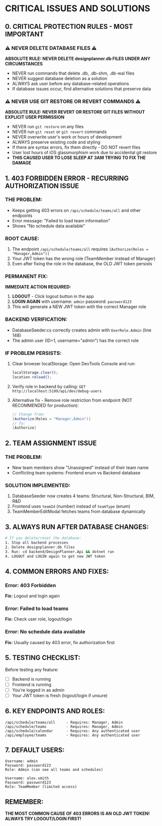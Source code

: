 # CRITICAL ISSUES AND SOLUTIONS

## 0. CRITICAL PROTECTION RULES - MOST IMPORTANT

### ⚠️ NEVER DELETE DATABASE FILES ⚠️
**ABSOLUTE RULE: NEVER DELETE designplanner.db FILES UNDER ANY CIRCUMSTANCES**
- NEVER run commands that delete .db, .db-shm, .db-wal files
- NEVER suggest database deletion as a solution
- ALWAYS ask user before any database-related operations
- If database issues occur, find alternative solutions that preserve data

### ⚠️ NEVER USE GIT RESTORE OR REVERT COMMANDS ⚠️
**ABSOLUTE RULE: NEVER REVERT OR RESTORE GIT FILES WITHOUT EXPLICIT USER PERMISSION**
- NEVER run `git restore` on any files
- NEVER run `git reset` or `git revert` commands
- NEVER overwrite user's work or hours of development
- ALWAYS preserve existing code and styling
- If there are syntax errors, fix them directly - DO NOT revert files
- User lost hours of iOS glassmorphism work due to accidental git restore
- **THIS CAUSED USER TO LOSE SLEEP AT 3AM TRYING TO FIX THE DAMAGE**

## 1. 403 FORBIDDEN ERROR - RECURRING AUTHORIZATION ISSUE

### THE PROBLEM:
- Keeps getting 403 errors on `/api/schedule/teams/all` and other endpoints
- Error message: "Failed to load team information"
- Shows "No schedule data available"

### ROOT CAUSE:
1. The endpoint `/api/schedule/teams/all` requires `[Authorize(Roles = "Manager,Admin")]`
2. Your JWT token has the wrong role (TeamMember instead of Manager)
3. Even after fixing the role in the database, the OLD JWT token persists

### PERMANENT FIX:
**IMMEDIATE ACTION REQUIRED:**
1. **LOGOUT** - Click logout button in the app
2. **LOGIN AGAIN** with username: `admin` password: `password123`
3. This will generate a NEW JWT token with the correct Manager role

### BACKEND VERIFICATION:
- DatabaseSeeder.cs correctly creates admin with `UserRole.Admin` (line 148)
- The admin user (ID=1, username="admin") has the correct role

### IF PROBLEM PERSISTS:
1. Clear browser localStorage: Open DevTools Console and run:
   ```javascript
   localStorage.clear();
   location.reload();
   ```

2. Verify role in backend by calling: `GET http://localhost:5199/api/dev/debug-users`

3. Alternative fix - Remove role restriction from endpoint (NOT RECOMMENDED for production):
   ```csharp
   // Change from:
   [Authorize(Roles = "Manager,Admin")]
   // To:
   [Authorize]
   ```

## 2. TEAM ASSIGNMENT ISSUE

### THE PROBLEM:
- New team members show "Unassigned" instead of their team name
- Conflicting team systems: Frontend enum vs Backend database

### SOLUTION IMPLEMENTED:
1. DatabaseSeeder now creates 4 teams: Structural, Non-Structural, BIM, R&D
2. Frontend uses `teamId` (number) instead of `teamType` (enum)
3. TeamMemberEditModal fetches teams from database dynamically

## 3. ALWAYS RUN AFTER DATABASE CHANGES:

```bash
# If you delete/reset the database:
1. Stop all backend processes
2. Delete designplanner.db files
3. Run: cd backend/DesignPlanner.Api && dotnet run
4. LOGOUT and LOGIN again to get new JWT token
```

## 4. COMMON ERRORS AND FIXES:

### Error: 403 Forbidden
**Fix:** Logout and login again

### Error: Failed to load teams
**Fix:** Check user role, logout/login

### Error: No schedule data available
**Fix:** Usually caused by 403 error, fix authorization first

## 5. TESTING CHECKLIST:

Before testing any feature:
- [ ] Backend is running
- [ ] Frontend is running
- [ ] You're logged in as admin
- [ ] Your JWT token is fresh (logout/login if unsure)

## 6. KEY ENDPOINTS AND ROLES:

```
/api/schedule/teams/all     - Requires: Manager, Admin
/api/schedule/teams         - Requires: Manager, Admin
/api/schedule/calendar      - Requires: Any authenticated user
/api/employee/teams         - Requires: Any authenticated user
```

## 7. DEFAULT USERS:

```
Username: admin
Password: password123
Role: Admin (can see all teams and schedules)

Username: alex.smith
Password: password123
Role: TeamMember (limited access)
```

## REMEMBER:
**THE MOST COMMON CAUSE OF 403 ERRORS IS AN OLD JWT TOKEN!**
**ALWAYS TRY LOGOUT/LOGIN FIRST!**